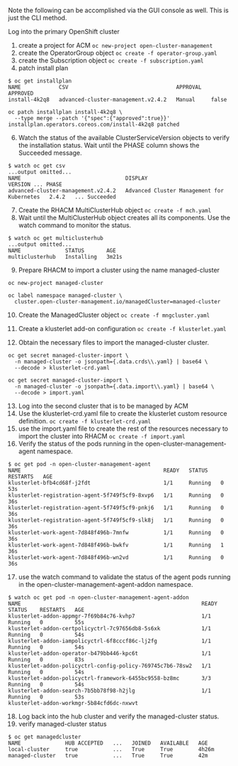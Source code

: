 Note the following can be accomplished via the GUI console as well. This is just the CLI method.  
  
Log into the primary OpenShift cluster

1. create a project for ACM
   `oc new-project open-cluster-management`
3. create the OperatorGroup object
   `oc create -f operator-group.yaml`
4. create the Subscription object
   `oc create -f subscription.yaml`
5. patch install plan
```
$ oc get installplan
NAME            CSV                                  APPROVAL   APPROVED
install-4k2q8   advanced-cluster-management.v2.4.2   Manual     false

oc patch installplan install-4k2q8 \
  --type merge --patch '{"spec":{"approved":true}}'
installplan.operators.coreos.com/install-4k2q8 patched
```
6. Watch the status of the available ClusterServiceVersion objects to verify the installation status. Wait until the PHASE column shows the Succeeded message.
```
$ watch oc get csv
...output omitted...
NAME                                 DISPLAY                                      VERSION ... PHASE
advanced-cluster-management.v2.4.2   Advanced Cluster Management for Kubernetes   2.4.2   ... Succeeded
```
7. Create the RHACM MultiClusterHub object
   `oc create -f mch.yaml`
8. Wait until the MultiClusterHub object creates all its components. Use the watch command to monitor the status.
```
$ watch oc get multiclusterhub
...output omitted...
NAME              STATUS       AGE
multiclusterhub   Installing   3m21s
```

9. Prepare RHACM to import a cluster using the name managed-cluster
```
oc new-project managed-cluster

oc label namespace managed-cluster \
  cluster.open-cluster-management.io/managedCluster=managed-cluster
```

10. Create the ManagedCluster object
    `oc create -f mngcluster.yaml`

11. Create a klusterlet add-on configuration
    `oc create -f klusterlet.yaml`

12. Obtain the necessary files to import the managed-cluster cluster.

```
oc get secret managed-cluster-import \
  -n managed-cluster -o jsonpath={.data.crds\\.yaml} | base64 \
  --decode > klusterlet-crd.yaml

oc get secret managed-cluster-import \
  -n managed-cluster -o jsonpath={.data.import\\.yaml} | base64 \
  --decode > import.yaml
```

13. Log into the second cluster that is to be managed by ACM
14. Use the klusterlet-crd.yaml file to create the klusterlet custom resource definition.
    `oc create -f klusterlet-crd.yaml`
15. use the import.yaml file to create the rest of the resources necessary to import the cluster into RHACM
    `oc create -f import.yaml`
16. Verify the status of the pods running in the open-cluster-management-agent namespace.
```
$ oc get pod -n open-cluster-management-agent
NAME                                             READY   STATUS    RESTARTS   AGE
klusterlet-bfb4cd68f-j2fdt                       1/1     Running   0          53s
klusterlet-registration-agent-5f749f5cf9-8xvp6   1/1     Running   0          36s
klusterlet-registration-agent-5f749f5cf9-pnkj6   1/1     Running   0          36s
klusterlet-registration-agent-5f749f5cf9-slk8j   1/1     Running   0          36s
klusterlet-work-agent-7d848f496b-7mnfw           1/1     Running   0          36s
klusterlet-work-agent-7d848f496b-bwkfv           1/1     Running   1          36s
klusterlet-work-agent-7d848f496b-wn2vd           1/1     Running   0          36s
```
17. use the watch command to validate the status of the agent pods running in the open-cluster-management-agent-addon namespace.
```
$ watch oc get pod -n open-cluster-management-agent-addon
NAME                                                         READY   STATUS    RESTARTS   AGE
klusterlet-addon-appmgr-7f69b84c76-kvhp7                     1/1     Running   0          55s
klusterlet-addon-certpolicyctrl-7c97656db8-5s6xk             1/1     Running   0          54s
klusterlet-addon-iampolicyctrl-6f8cccf86c-lj2fg              1/1     Running   0          54s
klusterlet-addon-operator-b479bb446-kpc6t                    1/1     Running   0          83s
klusterlet-addon-policyctrl-config-policy-769745c7b6-78sw2   1/1     Running   0          54s
klusterlet-addon-policyctrl-framework-6455bc9558-bz8mc       3/3     Running   0          54s
klusterlet-addon-search-7b5bb78f98-h2jlg                     1/1     Running   0          53s
klusterlet-addon-workmgr-5b84cfd6dc-nxwvt
```
18. Log back into the hub cluster and verify the managed-cluster status.
19. verify managed-cluster status
```
$ oc get managedcluster
NAME              HUB ACCEPTED   ...   JOINED   AVAILABLE   AGE
local-cluster     true           ...   True     True        4h26m
managed-cluster   true           ...   True     True        42m
```
